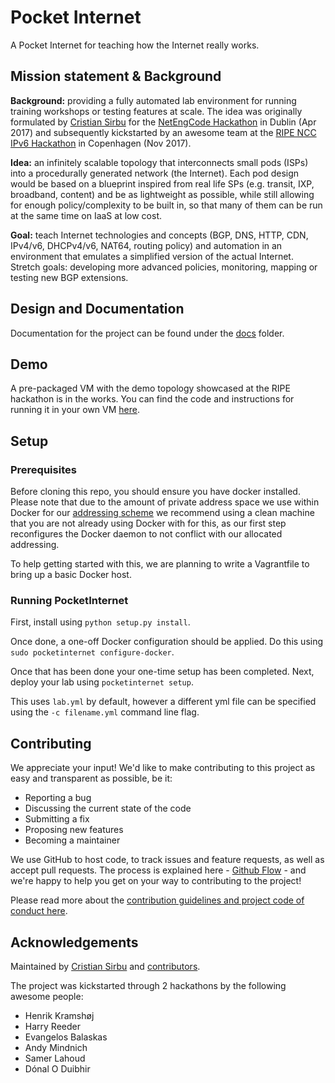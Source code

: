 # Pocket Internet

A Pocket Internet for teaching how the Internet really works.

## Mission statement & Background

**Background:** providing a fully automated lab environment for running training workshops or testing features at scale. The idea was originally formulated by [Cristian Sirbu](https://trueneutral.eu) for the [NetEngCode Hackathon](https://github.com/cmsirbu/netengcodehack/blob/master/20170422-dublin-hack.md) in Dublin (Apr 2017) and subsequently kickstarted by an awesome team at the [RIPE NCC IPv6 Hackathon](docs/preso/20171105_Pocket_Internet.pdf) in Copenhagen (Nov 2017).

**Idea:** an infinitely scalable topology that interconnects small pods (ISPs) into a procedurally generated network (the Internet). Each pod design would be based on a blueprint inspired from real life SPs (e.g. transit, IXP, broadband, content) and be as lightweight as possible, while still allowing for enough policy/complexity to be built in, so that many of them can be run at the same time on IaaS at low cost.

**Goal:** teach Internet technologies and concepts (BGP, DNS, HTTP, CDN, IPv4/v6, DHCPv4/v6, NAT64, routing policy) and automation in an environment that emulates a simplified version of the actual Internet. Stretch goals: developing more advanced policies, monitoring, mapping or testing new BGP extensions.

## Design and Documentation

Documentation for the project can be found under the [docs](docs/) folder.

## Demo

A pre-packaged VM with the demo topology showcased at the RIPE hackathon is in the works. You can find the code and instructions for running it in your own VM [here](examples/demo1).

## Setup

### Prerequisites

Before cloning this repo, you should ensure you have docker installed. Please note that due to the amount of private address space we use within Docker for our [addressing scheme](docs/IP_address_plan.md) we recommend using a clean machine that you are not already using Docker with for this, as our first step reconfigures the Docker daemon to not conflict with our allocated addressing.

To help getting started with this, we are planning to write a Vagrantfile to bring up a basic Docker host.

### Running PocketInternet

First, install using `python setup.py install`.

Once done, a one-off Docker configuration should be applied. Do this using `sudo pocketinternet configure-docker`.

Once that has been done your one-time setup has been completed. Next, deploy your lab using `pocketinternet setup`.

This uses `lab.yml` by default, however a different yml file can be specified using the `-c filename.yml` command line flag.

## Contributing

We appreciate your input! We'd like to make contributing to this project as easy and transparent as possible, be it:

- Reporting a bug
- Discussing the current state of the code
- Submitting a fix
- Proposing new features
- Becoming a maintainer

We use GitHub to host code, to track issues and feature requests, as well as accept pull requests. The process is explained here - [Github Flow](https://guides.github.com/introduction/flow/index.html) - and we're happy to help you get on your way to contributing to the project!

Please read more about the [contribution guidelines and project code of conduct here](https://github.com/inognet/pocketinternet/blob/master/CONTRIBUTING.md).

## Acknowledgements

Maintained by [Cristian Sirbu](https://github.com/cmsirbu) and [contributors](https://github.com/inognet/pocketinternet/graphs/contributors).

The project was kickstarted through 2 hackathons by the following awesome people:

- Henrik Kramshøj
- Harry Reeder
- Evangelos Balaskas
- Andy Mindnich
- Samer Lahoud
- Dónal O Duibhir

